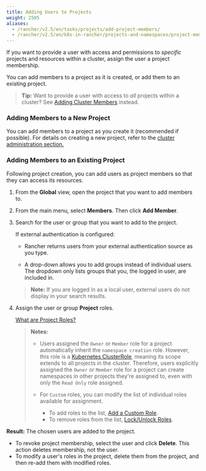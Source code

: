 ```yaml
---
title: Adding Users to Projects
weight: 2505
aliases:
  - /rancher/v2.5/en/tasks/projects/add-project-members/
  - /rancher/v2.5/en/k8s-in-rancher/projects-and-namespaces/project-members/
---
```


If you want to provide a user with access and permissions to _specific_ projects and resources within a cluster, assign the user a project membership.

You can add members to a project as it is created, or add them to an existing project.

>**Tip:** Want to provide a user with access to _all_ projects within a cluster? See [Adding Cluster Members]({{<baseurl>}}/rancher/v2.5/en/cluster-provisioning/cluster-members/) instead.

### Adding Members to a New Project

You can add members to a project as you create it (recommended if possible). For details on creating a new project, refer to the [cluster administration section.]({{<baseurl>}}/rancher/v2.5/en/k8s-in-rancher/projects-and-namespaces/)

### Adding Members to an Existing Project

Following project creation, you can add users as project members so that they can access its resources.

1. From the **Global** view, open the project that you want to add members to.

2. From the main menu, select **Members**. Then click **Add Member**.

3. Search for the user or group that you want to add to the project.

 	If external authentication is configured:

	-  Rancher returns users from your external authentication source as you type.  

	- A drop-down allows you to add groups instead of individual users. The dropdown only lists groups that you, the logged in user, are included in.

	>**Note:** If you are logged in as a local user, external users do not display in your search results.

1. Assign the user or group **Project** roles.  

	[What are Project Roles?]({{<baseurl>}}/rancher/v2.5/en/admin-settings/rbac/cluster-project-roles/)

    >**Notes:**
    >
    >- Users assigned the `Owner` or `Member` role for a project automatically inherit the `namespace creation` role. However, this role is a [Kubernetes ClusterRole](https://kubernetes.io/docs/reference/access-authn-authz/rbac/#role-and-clusterrole), meaning its scope extends to all projects in the cluster. Therefore, users explicitly assigned the `Owner` or `Member` role for a project can create namespaces in other projects they're assigned to, even with only the `Read Only` role assigned.
    >
    >- For `Custom` roles, you can modify the list of individual roles available for assignment.
    >
    >    - To add roles to the list, [Add a Custom Role]({{<baseurl>}}/rancher/v2.5/en/admin-settings/rbac/default-custom-roles).
    >    - To remove roles from the list, [Lock/Unlock Roles]({{<baseurl>}}/rancher/v2.5/en/admin-settings/rbac/locked-roles/).

**Result:** The chosen users are added to the project.

- To revoke project membership, select the user and click **Delete**. This action deletes membership, not the user.
- To modify a user's roles in the project, delete them from the project, and then re-add them with modified roles.